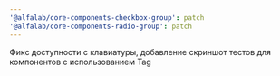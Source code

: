 ```yaml
---
'@alfalab/core-components-checkbox-group': patch
'@alfalab/core-components-radio-group': patch
---
```


Фикс доступности с клавиатуры, добавление скриншот тестов для компонентов с использованием Tag
